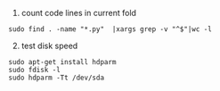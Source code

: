1. count code lines in current fold

```
sudo find . -name "*.py"  |xargs grep -v "^$"|wc -l
```

2. test disk speed

```
sudo apt-get install hdparm
sudo fdisk -l
sudo hdparm -Tt /dev/sda
```
